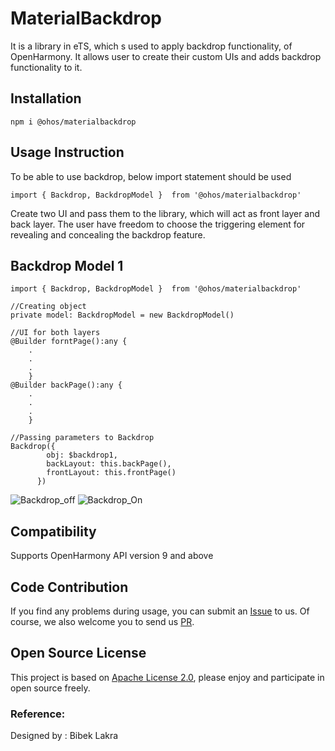 # MaterialBackdrop

It is a library in eTS, which s used to apply backdrop functionality, of OpenHarmony.
It allows user to create their custom UIs and adds backdrop functionality to it.

## Installation

```ets 
npm i @ohos/materialbackdrop
```

## Usage Instruction

To be able to use backdrop, below import statement should be used

```ets
import { Backdrop, BackdropModel }  from '@ohos/materialbackdrop'
```
Create two UI and pass them to the library, which will act as front layer
and back layer. The user have freedom to choose the triggering element 
for revealing and concealing the backdrop feature.
<br>

## Backdrop Model 1

```ets
import { Backdrop, BackdropModel }  from '@ohos/materialbackdrop'
```

```ets
//Creating object 
private model: BackdropModel = new BackdropModel()
```

```ets
//UI for both layers 
@Builder forntPage():any {
    .
    .
    .
    }
@Builder backPage():any {
    .
    .
    .
    }   
```

```ets
//Passing parameters to Backdrop
Backdrop({
        obj: $backdrop1,
        backLayout: this.backPage(),
        frontLayout: this.frontPage()
      })
```
![Backdrop_off](https://github.com/Applib-OpenHarmony/MaterialBackdrop/blob/main/screenshot/1.png)
![Backdrop_On](https://github.com/Applib-OpenHarmony/MaterialBackdrop/blob/main/screenshot/2.png)

## Compatibility

Supports OpenHarmony API version 9 and above

## Code Contribution
If you find any problems during usage, you can submit an [Issue](https://github.com/Applib-OpenHarmony/MaterialBackdrop/issues) to us. 
Of course, we also welcome you to send us [PR](https://github.com/Applib-OpenHarmony/MaterialBackdrop/pulls).

## Open Source License
This project is based on [Apache License 2.0](https://github.com/Applib-OpenHarmony/MaterialBackdrop/blob/main/LICENSE), please enjoy and 
participate in open source freely.

### Reference:

Designed by : Bibek Lakra
